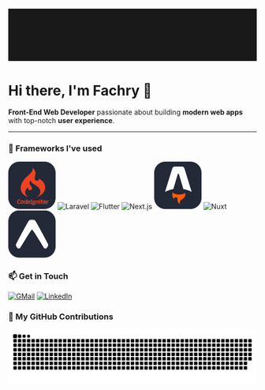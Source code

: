[![fachryafrz-Banner](/images/banner.gif)](https://www.fachryafrz.com)

# Hi there, I'm Fachry 👋  
**Front-End Web Developer** passionate about building **modern web apps** with top-notch **user experience**.

---

### 🚀 Frameworks I've used

![CodeIgniter](assets/icons/codeigniter.svg)
![Laravel](https://skillicons.dev/icons?i=laravel)
![Flutter](https://skillicons.dev/icons?i=flutter)
![Next.js](https://skillicons.dev/icons?i=nextjs)
![Astro](assets/icons/astro.svg)
![Nuxt](https://skillicons.dev/icons?i=nuxt)
![Expo](assets/icons/expo.svg)

<!-- ### UI Libraries -->

<!-- ![Bootstrap](https://skillicons.dev/icons?i=bootstrap)
![TailwindCSS](https://skillicons.dev/icons?i=tailwindcss)
![Material UI](https://skillicons.dev/icons?i=materialui)
![ShadCN](assets/icons/shadcn.svg) -->

### 📫 Get in Touch

[![GMail](https://skillicons.dev/icons?i=gmail)](mailto:fachrydwiafriza@gmail.com)
[![LinkedIn](https://skillicons.dev/icons?i=linkedin)](https://linkedin.com/in/fachryafrz)

### 🐍 My GitHub Contributions

<picture>
  <source media="(prefers-color-scheme: dark)" srcset="https://raw.githubusercontent.com/fachryafrz/fachryafrz/output/github-snake-dark.svg" />
  <source media="(prefers-color-scheme: light)" srcset="https://raw.githubusercontent.com/fachryafrz/fachryafrz/output/github-snake.svg" />
  <img alt="github-snake" src="https://raw.githubusercontent.com/fachryafrz/fachryafrz/output/github-snake.svg" />
</picture>
